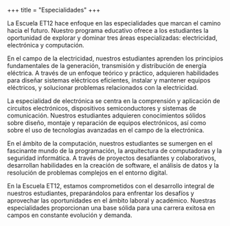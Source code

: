 +++
title = "Especialidades"
+++

La Escuela ET12 hace enfoque en las especialidades que marcan el camino hacia el futuro. Nuestro programa educativo ofrece a los estudiantes la oportunidad de explorar y dominar tres áreas especializadas: electricidad, electrónica y computación.

En el campo de la electricidad, nuestros estudiantes aprenden los principios fundamentales de la generación, transmisión y distribución de energía eléctrica. A través de un enfoque teórico y práctico, adquieren habilidades para diseñar sistemas eléctricos eficientes, instalar y mantener equipos eléctricos, y solucionar problemas relacionados con la electricidad.

La especialidad de electrónica se centra en la comprensión y aplicación de circuitos electrónicos, dispositivos semiconductores y sistemas de comunicación. Nuestros estudiantes adquieren conocimientos sólidos sobre diseño, montaje y reparación de equipos electrónicos, así como sobre el uso de tecnologías avanzadas en el campo de la electrónica.

En el ámbito de la computación, nuestros estudiantes se sumergen en el fascinante mundo de la programación, la arquitectura de computadoras y la seguridad informática. A través de proyectos desafiantes y colaborativos, desarrollan habilidades en la creación de software, el análisis de datos y la resolución de problemas complejos en el entorno digital.

En la Escuela ET12, estamos comprometidos con el desarrollo integral de nuestros estudiantes, preparándolos para enfrentar los desafíos y aprovechar las oportunidades en el ámbito laboral y académico. Nuestras especialidades proporcionan una base sólida para una carrera exitosa en campos en constante evolución y demanda.
